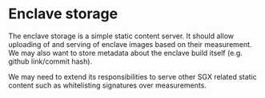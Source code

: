 # Enclave storage

The enclave storage is a simple static content server. It should allow uploading of and serving of enclave images based
on their measurement. We may also want to store metadata about the enclave build itself (e.g. github link/commit hash).

We may need to extend its responsibilities to serve other SGX related static content such as whitelisting signatures
over measurements.
